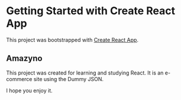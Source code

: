 # Getting Started with Create React App

This project was bootstrapped with [Create React App](https://github.com/facebook/create-react-app).

## Amazyno
This project was created for learning and studying React. 
It  is an e-commerce site using the Dummy JSON.

I hope you enjoy it.
